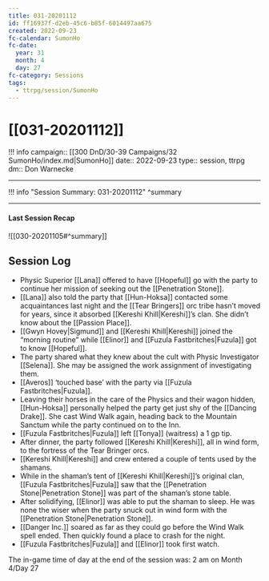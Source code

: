 ```yaml
---
title: 031-20201112
id: ff16937f-d2eb-45c6-b85f-6014497aa675
created: 2022-09-23
fc-calendar: SumonHo
fc-date:
  year: 31
  month: 4
  day: 27
fc-category: Sessions
tags:
  - ttrpg/session/SumonHo
---
```


# [[031-20201112]]

!!! info
    campaign:: [[300 DnD/30-39 Campaigns/32 SumonHo/index.md|SumonHo]]
    date:: 2022-09-23
    type:: session, ttrpg
    dm:: Don Warnecke


---
!!! info "Session Summary: 031-20201112"
    ^summary

---


#### Last Session Recap

![[030-20201105#^summary]]

## Session Log


- Physic Superior [[Lana]] offered to have [[Hopeful]] go with the party to continue her mission of seeking out the [[Penetration Stone]].
- [[Lana]] also told the party that [[Hun-Hoksa]] contacted some acquaintances last night and the [[Tear Bringers]] orc tribe hasn’t moved for years, since it absorbed [[Kereshi Khill|Kereshi]]’s clan. She didn’t know about the [[Passion Place]]. 
- [[Gwyn Hovey|Sigmund]] and [[Kereshi Khill|Kereshi]] joined the “morning routine” while [[Elinor]] and [[Fuzula Fastbritches|Fuzula]] got to know [[Hopeful]].
- The party shared what they knew about the cult with Physic Investigator [[Selena]]. She may be assigned the work assignment of investigating them.
- [[Averos]] ‘touched base’ with the party via [[Fuzula Fastbritches|Fuzula]].
- Leaving their horses in the care of the Physics and their wagon hidden, [[Hun-Hoksa]] personally helped the party get just shy of the [[Dancing Drake]]. She cast Wind Walk again, heading back to the Mountain Sanctum while the party continued on to the Inn.
- [[Fuzula Fastbritches|Fuzula]] left [[Tonya]] (waitress) a 1 gp tip.
- After dinner, the party followed [[Kereshi Khill|Kereshi]], all in wind form, to the fortress of the Tear Bringer orcs.
- [[Kereshi Khill|Kereshi]] and crew entered a couple of tents used by the shamans.
- While in the shaman’s tent of [[Kereshi Khill|Kereshi]]’s original clan, [[Fuzula Fastbritches|Fuzula]] saw that the [[Penetration Stone|Penetration Stone]] was part of the shaman’s stone table.
- After solidifying, [[Elinor]] was able to put the shaman to sleep. He was none the wiser when the party snuck out in wind form with the [[Penetration Stone|Penetration Stone]].
- [[Danger Inc.]]  soared as far as they could go before the Wind Walk spell ended. Then quickly found a place to crash for the night.
- [[Fuzula Fastbritches|Fuzula]] and [[Elinor]] took first watch.

The in-game time of day at the end of the session was: 2 am on Month 4/Day 27
